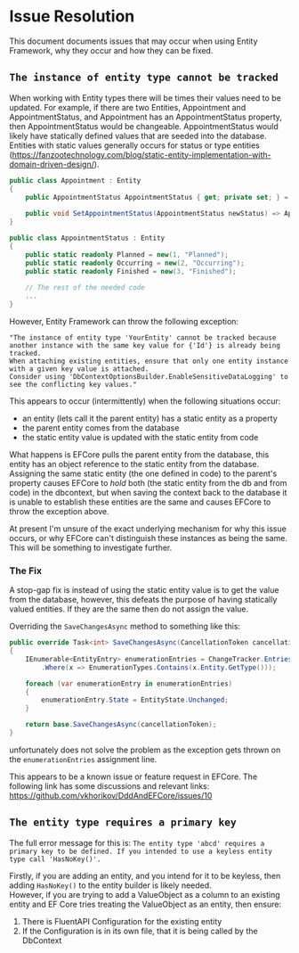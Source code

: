 # Issue Resolution
This document documents issues that may occur when using Entity Framework, why they occur and how they can be fixed.

## `The instance of entity type cannot be tracked`

When working with Entity types there will be times their values need to be updated.
For example, if there are two Entities, Appointment and AppointmentStatus, and Appointment has an AppointmentStatus property, then AppointmentStatus would be changeable.
AppointmentStatus would likely have statically defined values that are seeded into the database.
Entities with static values generally occurs for status or type entities (https://fanzootechnology.com/blog/static-entity-implementation-with-domain-driven-design/).

```C#
public class Appointment : Entity
{
    public AppointmentStatus AppointmentStatus { get; private set; } = null!;
    
    public void SetAppointmentStatus(AppointmentStatus newStatus) => AppointmentStatus = newStatus;
}

public class AppointmentStatus : Entity
{
    public static readonly Planned = new(1, "Planned");
    public static readonly Occurring = new(2, "Occurring");
    public static readonly Finished = new(3, "Finished");
    
    // The rest of the needed code
    ...
}
```

However, Entity Framework can throw the following exception:
```
"The instance of entity type 'YourEntity' cannot be tracked because another instance with the same key value for {'Id'} is already being tracked.
When attaching existing entities, ensure that only one entity instance with a given key value is attached.
Consider using 'DbContextOptionsBuilder.EnableSensitiveDataLogging' to see the conflicting key values."
```

This appears to occur (intermittently) when the following situations occur:
 - an entity (lets call it the parent entity) has a static entity as a property
 - the parent entity comes from the database
 - the static entity value is updated with the static entity from code

What happens is EFCore pulls the parent entity from the database, this entity has an object reference to the static entity from the database.
Assigning the same static entity (the one defined in code) to the parent's property causes EFCore to _hold_ both
(the static entity from the db and from code) in the dbcontext, but when saving the context back to the database it is
unable to establish these entities are the same and causes EFCore to throw the exception above.

At present I'm unsure of the exact underlying mechanism for why this issue occurs, or why EFCore can't distinguish these instances as being the same.
This will be something to investigate further.

### The Fix
A stop-gap fix is instead of using the static entity value is to get the value from the database, however, this defeats the purpose of having statically valued entities.
If they are the same then do not assign the value.

Overriding the `SaveChangesAsync` method to something like this:

```C#
public override Task<int> SaveChangesAsync(CancellationToken cancellationToken = default)
{
    IEnumerable<EntityEntry> enumerationEntries = ChangeTracker.Entries()
        .Where(x => EnumerationTypes.Contains(x.Entity.GetType()));

    foreach (var enumerationEntry in enumerationEntries)
    {
        enumerationEntry.State = EntityState.Unchanged;
    }

    return base.SaveChangesAsync(cancellationToken);
}
```
unfortunately does not solve the problem as the exception gets thrown on the `enumerationEntries` assignment line.

This appears to be a known issue or feature request in EFCore. The following link has some discussions and relevant links: https://github.com/vkhorikov/DddAndEFCore/issues/10

## `The entity type requires a primary key`
The full error message for this is:
`The entity type 'abcd' requires a primary key to be defined. If you intended to use a keyless entity type call 'HasNoKey()'.`

Firstly, if you are adding an entity, and you intend for it to be keyless, then adding `HasNoKey()` to the entity builder is likely needed.  
However, if you are trying to add a ValueObject as a column to an existing entity and EF Core tries treating the ValueObject as an entity, then ensure:
 1. There is FluentAPI Configuration for the existing entity
 2. If the Configuration is in its own file, that it is being called by the DbContext
